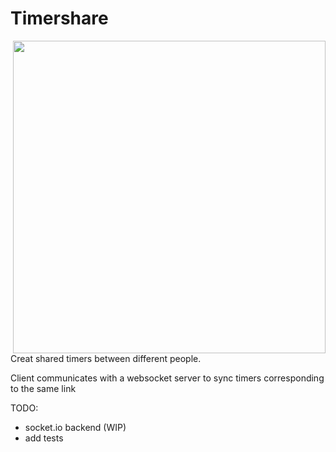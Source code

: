 # Timershare

<img align='right' src='https://user-images.githubusercontent.com/21989858/216806657-9ade6d00-b68b-47dc-98de-ffe8eb628f89.png' width='500px'/>

Creat shared timers between different people.

Client communicates with a websocket server to sync timers corresponding to the same link

TODO:

- socket.io backend (WIP)
- add tests
